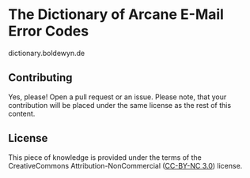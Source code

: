 # The Dictionary of Arcane E-Mail Error Codes

dictionary.boldewyn.de

## Contributing

Yes, please! Open a pull request or an issue. Please note, that your
contribution will be placed under the same license as the rest of
this content.

## License

This piece of knowledge is provided under the terms of the CreativeCommons
Attribution-NonCommercial ([CC-BY-NC
3.0](https://creativecommons.org/licenses/by-nc/3.0/)) license.
